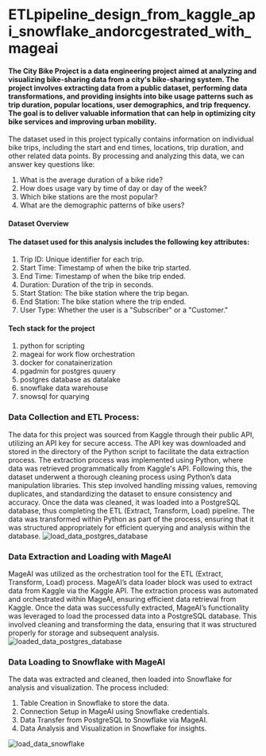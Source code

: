 # ETLpipeline_design_from_kaggle_api_snowflake_andorcgestrated_with_mageai
####  The City Bike Project is a data engineering project aimed at analyzing and visualizing bike-sharing data from a city's bike-sharing system. The project involves extracting data from a public dataset, performing data transformations, and providing insights into bike usage patterns such as trip duration, popular locations, user demographics, and trip frequency. The goal is to deliver valuable information that can help in optimizing city bike services and improving urban mobility.
The dataset used in this project typically contains information on individual bike trips, including the start and end times, locations, trip duration, and other related data points. By processing and analyzing this data, we can answer key questions like:

1. What is the average duration of a bike ride?
2. How does usage vary by time of day or day of the week?
3. Which bike stations are the most popular?
4.  What are the demographic patterns of bike users?
#### Dataset Overview
#### The dataset used for this analysis includes the following key attributes:

1. Trip ID: Unique identifier for each trip.
2. Start Time: Timestamp of when the bike trip started.
3. End Time: Timestamp of when the bike trip ended.
4. Duration: Duration of the trip in seconds.
5. Start Station: The bike station where the trip began.
6. End Station: The bike station where the trip ended.
7. User Type: Whether the user is a "Subscriber" or a "Customer."

#### Tech stack for the project 
1. python for scripting
2. mageai for work flow orchestration
3. docker for conatainerization
4. pgadmin for postgres quuery
5. postgres database as datalake
6. snowflake data warehouse
7. snowsql for quarying

### Data Collection and ETL Process:
The data for this project was sourced from Kaggle through their public API, utilizing an API key for secure access. The API key was downloaded and stored in the directory of the Python script to facilitate the data extraction process.
The extraction process was implemented using Python, where data was retrieved programmatically from Kaggle's API. Following this, the dataset underwent a thorough cleaning process using Python’s data manipulation libraries. This step involved handling missing values, removing duplicates, and standardizing the dataset to ensure consistency and accuracy.
Once the data was cleaned, it was loaded into a PostgreSQL database, thus completing the ETL (Extract, Transform, Load) pipeline. The data was transformed within Python as part of the process, ensuring that it was structured appropriately for efficient querying and analysis within the database.
![load_data_postgres_database](https://github.com/rukevweubio/ETLpipeline_design_from_kaggle_api_snowflake_andorchestrated_with_mageai/blob/main/Screenshot%20(198).png)

###  Data Extraction and Loading with MageAI
MageAI was utilized as the orchestration tool for the ETL (Extract, Transform, Load) process. MageAI’s data loader block was used to extract data from Kaggle via the Kaggle API. The extraction process was automated and orchestrated within MageAI, ensuring efficient data retrieval from Kaggle.
Once the data was successfully extracted, MageAI’s functionality was leveraged to load the processed data into a PostgreSQL database. This involved cleaning and transforming the data, ensuring that it was structured properly for storage and subsequent analysis.
![loaded_data_postgres_database](https://github.com/rukevweubio/ETLpipeline_design_from_kaggle_api_snowflake_andorchestrated_with_mageai/blob/main/Screenshot%20(200).png)
###  Data Loading to Snowflake with MageAI
The data was extracted and cleaned, then loaded into Snowflake for analysis and visualization. The process included:
1. Table Creation in Snowflake to store the data.
2. Connection Setup in MageAI using Snowflake credentials.
3. Data Transfer from PostgreSQL to Snowflake via MageAI.
4. Data Analysis and Visualization in Snowflake for insights.

![load_data_snowflake](https://github.com/rukevweubio/ETLpipeline_design_from_kaggle_api_snowflake_andorchestrated_with_mageai/blob/main/Screenshot%20(217).png)


   
